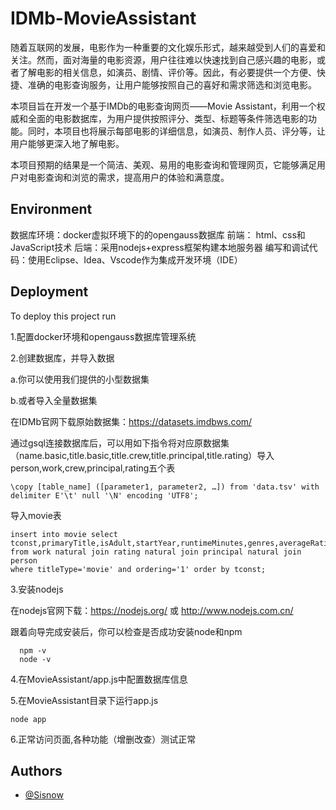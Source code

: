 # IDMb-MovieAssistant

随着互联网的发展，电影作为一种重要的文化娱乐形式，越来越受到人们的喜爱和关注。然而，面对海量的电影资源，用户往往难以快速找到自己感兴趣的电影，或者了解电影的相关信息，如演员、剧情、评价等。因此，有必要提供一个方便、快捷、准确的电影查询服务，让用户能够按照自己的喜好和需求筛选和浏览电影。

本项目旨在开发一个基于IMDb的电影查询网页——Movie Assistant，利用一个权威和全面的电影数据库，为用户提供按照评分、类型、标题等条件筛选电影的功能。同时，本项目也将展示每部电影的详细信息，如演员、制作人员、评分等，让用户能够更深入地了解电影。

本项目预期的结果是一个简洁、美观、易用的电影查询和管理网页，它能够满足用户对电影查询和浏览的需求，提高用户的体验和满意度。

## Environment
数据库环境：docker虚拟环境下的的opengauss数据库
前端： html、css和JavaScript技术
后端：采用nodejs+express框架构建本地服务器
编写和调试代码：使用Eclipse、Idea、Vscode作为集成开发环境（IDE）

## Deployment

To deploy this project run

1.配置docker环境和opengauss数据库管理系统

2.创建数据库，并导入数据

a.你可以使用我们提供的小型数据集

b.或者导入全量数据集

在IDMb官网下载原始数据集：https://datasets.imdbws.com/

通过gsql连接数据库后，可以用如下指令将对应原数据集（name.basic,title.basic,title.crew,title.principal,title.rating）导入person,work,crew,principal,rating五个表

```
\copy [table_name] ([parameter1, parameter2, …]) from 'data.tsv' with delimiter E'\t' null '\N' encoding 'UTF8';
```
导入movie表
```
insert into movie select tconst,primaryTitle,isAdult,startYear,runtimeMinutes,genres,averageRating,primaryName from work natural join rating natural join principal natural join person
where titleType='movie' and ordering='1' order by tconst;
```
3.安装nodejs

在nodejs官网下载：https://nodejs.org/ 或 http://www.nodejs.com.cn/

跟着向导完成安装后，你可以检查是否成功安装node和npm
```
  npm -v
  node -v
```

4.在MovieAssistant/app.js中配置数据库信息
 
5.在MovieAssistant目录下运行app.js
```
node app
```
 
6.正常访问页面,各种功能（增删改查）测试正常



## Authors

- [@Sisnow](https://www.github.com/Sisnow)

